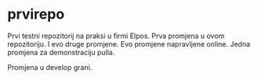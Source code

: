 # prvirepo
Prvi testni repozitorij na praksi u firmi Elpos.
Prva promjena u ovom repozitoriju.
I evo druge promjene.
Evo promjene napravljene online.
Jedna promjena za demonstraciju pulla.


Promjena u develop grani.